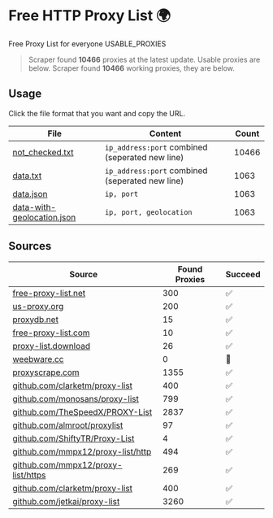 
# Free HTTP Proxy List 🌍

Free Proxy List for everyone
USABLE_PROXIES
> Scraper found **10466** proxies at the latest update. Usable proxies are below.
> Scraper found **10466** working proxies, they are below.


## Usage

Click the file format that you want and copy the URL.


|File|Content|Count|
|----|-------|-----|
|[not_checked.txt](https://raw.githubusercontent.com/yemixzy/proxy-list/main/proxy-list/not_checked.txt)|`ip_address:port` combined (seperated new line)|10466|
|[data.txt](https://raw.githubusercontent.com/yemixzy/proxy-list/main/proxy-list/data.txt)|`ip_address:port` combined (seperated new line)|1063|
|[data.json](https://raw.githubusercontent.com/yemixzy/proxy-list/main/proxy-list/data.json)|`ip, port`|1063|
|[data-with-geolocation.json](https://raw.githubusercontent.com/yemixzy/proxy-list/main/proxy-list/data-with-geolocation.json)|`ip, port, geolocation`|1063|

## Sources

|Source|Found Proxies|Succeed|
|------|-------------|-------|
|[free-proxy-list.net](https://free-proxy-list.net)|300|✅|
|[us-proxy.org](https://www.us-proxy.org)|200|✅|
|[proxydb.net](http://proxydb.net)|15|✅|
|[free-proxy-list.com](https://free-proxy-list.com/?page=&port=&type%5B%5D=http&type%5B%5D=https&up_time=0&search=Search)|10|✅|
|[proxy-list.download](https://www.proxy-list.download/HTTP)|26|✅|
|[weebware.cc](http://weebware.cc)|0|🚫|
|[proxyscrape.com](https://api.proxyscrape.com/v2/?request=displayproxies&protocol=http&timeout=10000&country=all&ssl=all&anonymity=all)|1355|✅|
|[github.com/clarketm/proxy-list](https://raw.githubusercontent.com/clarketm/proxy-list/master/proxy-list-raw.txt)|400|✅|
|[github.com/monosans/proxy-list](https://raw.githubusercontent.com/monosans/proxy-list/main/proxies/http.txt)|799|✅|
|[github.com/TheSpeedX/PROXY-List](https://raw.githubusercontent.com/TheSpeedX/PROXY-List/master/http.txt)|2837|✅|
|[github.com/almroot/proxylist](https://raw.githubusercontent.com/almroot/proxylist/master/list.txt)|97|✅|
|[github.com/ShiftyTR/Proxy-List](https://raw.githubusercontent.com/ShiftyTR/Proxy-List/master/http.txt)|4|✅|
|[github.com/mmpx12/proxy-list/http](https://raw.githubusercontent.com/mmpx12/proxy-list/master/http.txt)|494|✅|
|[github.com/mmpx12/proxy-list/https](https://raw.githubusercontent.com/mmpx12/proxy-list/master/https.txt)|269|✅|
|[github.com/clarketm/proxy-list](https://raw.githubusercontent.com/clarketm/proxy-list/master/proxy-list-raw.txt)|400|✅|
|[github.com/jetkai/proxy-list](https://raw.githubusercontent.com/jetkai/proxy-list/main/online-proxies/txt/proxies.txt)|3260|✅|


